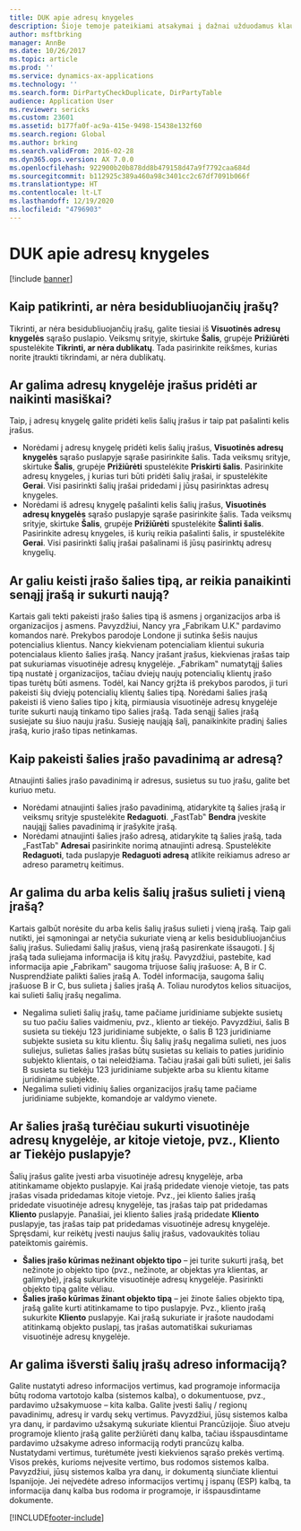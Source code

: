 ```yaml
---
title: DUK apie adresų knygeles
description: Šioje temoje pateikiami atsakymai į dažnai užduodamus klausimus, susijusius su adresų knygelėmis.
author: msftbrking
manager: AnnBe
ms.date: 10/26/2017
ms.topic: article
ms.prod: ''
ms.service: dynamics-ax-applications
ms.technology: ''
ms.search.form: DirPartyCheckDuplicate, DirPartyTable
audience: Application User
ms.reviewer: sericks
ms.custom: 23601
ms.assetid: b177fa0f-ac9a-415e-9498-15438e132f60
ms.search.region: Global
ms.author: brking
ms.search.validFrom: 2016-02-28
ms.dyn365.ops.version: AX 7.0.0
ms.openlocfilehash: 922900b20b878dd8b479158d47a9f7792caa684d
ms.sourcegitcommit: b112925c389a460a98c3401cc2c67df7091b066f
ms.translationtype: HT
ms.contentlocale: lt-LT
ms.lasthandoff: 12/19/2020
ms.locfileid: "4796903"
---
```

# <a name="address-books-faq"></a>DUK apie adresų knygeles

[!include [banner](../includes/banner.md)]

## <a name="how-do-i-check-for-duplicate-records"></a>Kaip patikrinti, ar nėra besidubliuojančių įrašų?

Tikrinti, ar nėra besidubliuojančių įrašų, galite tiesiai iš **Visuotinės adresų knygelės** sąrašo puslapio. Veiksmų srityje, skirtuke **Šalis**, grupėje **Prižiūrėti** spustelėkite **Tikrinti, ar nėra dublikatų**. Tada pasirinkite reikšmes, kurias norite įtraukti tikrindami, ar nėra dublikatų.

## <a name="can-i-bulk-add-or-delete-party-records-from-an-address-book"></a>Ar galima adresų knygelėje įrašus pridėti ar naikinti masiškai?

Taip, į adresų knygelę galite pridėti kelis šalių įrašus ir taip pat pašalinti kelis įrašus.

- Norėdami į adresų knygelę pridėti kelis šalių įrašus, **Visuotinės adresų knygelės** sąrašo puslapyje sąraše pasirinkite šalis. Tada veiksmų srityje, skirtuke **Šalis**, grupėje **Prižiūrėti** spustelėkite **Priskirti šalis**. Pasirinkite adresų knygeles, į kurias turi būti pridėti šalių įrašai, ir spustelėkite **Gerai**. Visi pasirinkti šalių įrašai pridedami į jūsų pasirinktas adresų knygeles.
- Norėdami iš adresų knygelę pašalinti kelis šalių įrašus, **Visuotinės adresų knygelės** sąrašo puslapyje sąraše pasirinkite šalis. Tada veiksmų srityje, skirtuke **Šalis**, grupėje **Prižiūrėti** spustelėkite **Šalinti šalis**. Pasirinkite adresų knygeles, iš kurių reikia pašalinti šalis, ir spustelėkite **Gerai**. Visi pasirinkti šalių įrašai pašalinami iš jūsų pasirinktų adresų knygelių.

## <a name="can-i-change-the-party-type-of-a-record-or-do-i-have-to-delete-the-old-record-and-create-a-new-one"></a>Ar galiu keisti įrašo šalies tipą, ar reikia panaikinti senąjį įrašą ir sukurti naują?

Kartais gali tekti pakeisti įrašo šalies tipą iš asmens į organizacijos arba iš organizacijos į asmens. Pavyzdžiui, Nancy yra „Fabrikam U.K.‟ pardavimo komandos narė. Prekybos parodoje Londone ji sutinka šešis naujus potencialius klientus. Nancy kiekvienam potencialiam klientui sukuria potencialaus kliento šalies įrašą. Nancy įrašant įrašus, kiekvienas įrašas taip pat sukuriamas visuotinėje adresų knygelėje. „Fabrikam‟ numatytąjį šalies tipą nustatė į organizacijos, tačiau dviejų naujų potencialių klientų įrašo tipas turėtų būti asmens. Todėl, kai Nancy grįžta iš prekybos parodos, ji turi pakeisti šių dviejų potencialių klientų šalies tipą. Norėdami šalies įrašą pakeisti iš vieno šalies tipo į kitą, pirmiausia visuotinėje adresų knygelėje turite sukurti naują tinkamo tipo šalies įrašą. Tada senąjį šalies įrašą susiejate su šiuo nauju įrašu. Susieję naująją šalį, panaikinkite pradinį šalies įrašą, kurio įrašo tipas netinkamas.

## <a name="how-do-i-change-the-name-or-address-of-a-party-record"></a>Kaip pakeisti šalies įrašo pavadinimą ar adresą?

Atnaujinti šalies įrašo pavadinimą ir adresus, susietus su tuo įrašu, galite bet kuriuo metu.

- Norėdami atnaujinti šalies įrašo pavadinimą, atidarykite tą šalies įrašą ir veiksmų srityje spustelėkite **Redaguoti**. „FastTab‟ **Bendra** įveskite naująjį šalies pavadinimą ir įrašykite įrašą.
- Norėdami atnaujinti šalies įrašo adresą, atidarykite tą šalies įrašą, tada „FastTab‟ **Adresai** pasirinkite norimą atnaujinti adresą. Spustelėkite **Redaguoti**, tada puslapyje **Redaguoti adresą** atlikite reikiamus adreso ar adreso parametrų keitimus.

## <a name="can-i-merge-two-or-more-party-records-into-one-record"></a>Ar galima du arba kelis šalių įrašus sulieti į vieną įrašą?

Kartais galbūt norėsite du arba kelis šalių įrašus sulieti į vieną įrašą. Taip gali nutikti, jei sąmoningai ar netyčia sukuriate vieną ar kelis besidubliuojančius šalių įrašus. Suliedami šalių įrašus, vieną įrašą pasirenkate išsaugoti. Į šį įrašą tada suliejama informacija iš kitų įrašų. Pavyzdžiui, pastebite, kad informacija apie „Fabrikam‟ saugoma trijuose šalių įrašuose: A, B ir C. Nusprendžiate palikti šalies įrašą A. Todėl informacija, saugoma šalių įrašuose B ir C, bus sulieta į šalies įrašą A. Toliau nurodytos kelios situacijos, kai sulieti šalių įrašų negalima.

- Negalima sulieti šalių įrašų, tame pačiame juridiniame subjekte susietų su tuo pačiu šalies vaidmeniu, pvz., kliento ar tiekėjo. Pavyzdžiui, šalis B susieta su tiekėju 123 juridiniame subjekte, o šalis B 123 juridiniame subjekte susieta su kitu klientu. Šių šalių įrašų negalima sulieti, nes juos suliejus, sulietas šalies įrašas būtų susietas su keliais to paties juridinio subjekto klientais, o tai neleidžiama. Tačiau įrašai gali būti sulieti, jei šalis B susieta su tiekėju 123 juridiniame subjekte arba su klientu kitame juridiniame subjekte.
- Negalima sulieti vidinių šalies organizacijos įrašų tame pačiame juridiniame subjekte, komandoje ar valdymo vienete.

## <a name="should-i-create-a-party-record-in-the-global-address-book-or-in-another-place-such-as-the-customer-or-vendor-page"></a>Ar šalies įrašą turėčiau sukurti visuotinėje adresų knygelėje, ar kitoje vietoje, pvz., Kliento ar Tiekėjo puslapyje?

Šalių įrašus galite įvesti arba visuotinėje adresų knygelėje, arba atitinkamame objekto puslapyje. Kai įrašą pridedate vienoje vietoje, tas pats įrašas visada pridedamas kitoje vietoje. Pvz., jei kliento šalies įrašą pridedate visuotinėje adresų knygelėje, tas įrašas taip pat pridedamas **Kliento** puslapyje. Panašiai, jei kliento šalies įrašą pridedate **Kliento** puslapyje, tas įrašas taip pat pridedamas visuotinėje adresų knygelėje. Spręsdami, kur reikėtų įvesti naujus šalių įrašus, vadovaukitės toliau pateiktomis gairėmis.

- **Šalies įrašo kūrimas nežinant objekto tipo** – jei turite sukurti įrašą, bet nežinote jo objekto tipo (pvz., nežinote, ar objektas yra klientas, ar galimybė), įrašą sukurkite visuotinėje adresų knygelėje. Pasirinkti objekto tipą galite vėliau.
- **Šalies įrašo kūrimas žinant objekto tipą** – jei žinote šalies objekto tipą, įrašą galite kurti atitinkamame to tipo puslapyje. Pvz., kliento įrašą sukurkite **Kliento** puslapyje. Kai įrašą sukuriate ir įrašote naudodami atitinkamą objekto puslapį, tas įrašas automatiškai sukuriamas visuotinėje adresų knygelėje.

## <a name="can-i-translate-address-information-for-party-records"></a>Ar galima išversti šalių įrašų adreso informaciją?

Galite nustatyti adreso informacijos vertimus, kad programoje informacija būtų rodoma vartotojo kalba (sistemos kalba), o dokumentuose, pvz., pardavimo užsakymuose – kita kalba. Galite įvesti šalių / regionų pavadinimų, adresų ir vardų sekų vertimus. Pavyzdžiui, jūsų sistemos kalba yra danų, ir pardavimo užsakymą sukuriate klientui Prancūzijoje. Šiuo atveju programoje kliento įrašą galite peržiūrėti danų kalba, tačiau išspausdintame pardavimo užsakyme adreso informaciją rodyti prancūzų kalba. Nustatydami vertimus, turėtumėte įvesti kiekvienos sąrašo prekės vertimą. Visos prekės, kurioms neįvesite vertimo, bus rodomos sistemos kalba. Pavyzdžiui, jūsų sistemos kalba yra danų, ir dokumentą siunčiate klientui Ispanijoje. Jei neįvedėte adreso informacijos vertimų į ispanų (ESP) kalbą, ta informacija danų kalba bus rodoma ir programoje, ir išspausdintame dokumente.


[!INCLUDE[footer-include](../../../includes/footer-banner.md)]